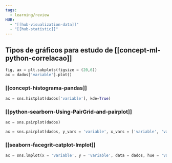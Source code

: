 ```yaml
---
tags:
  - learning/review
HUB:
  - "[[hub-visualization-data]]"
  - "[[hub-statistic]]"
---
```

## Tipos de gráficos para estudo de [[concept-ml-python-correlacao]]

```python
fig, ax = plt.subplots(figsize = (20,6))
ax = dados['variable'].plot()
```


### [[concept-histograma-pandas]]
```python
ax = sns.histplot(dados['variable'], kde=True)
```

### [[python-searborn-Using-PairGrid-and-pairplot]]
```python
ax = sns.pairplot(dados)

ax = sns.pairplot(dados, y_vars = 'variable', x_vars = ['variable', 'variable' , 'temp_max' , 'variable', 'variable'], kind='reg')
```

### [[seaborn-facegrit-catplot-lmplot]]
```python
ax = sns.lmplot(x = 'variable', y = 'variable', data = dados, hue = 'variable', markers = ['o', '*'], legend = False )
```

